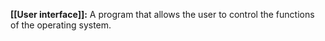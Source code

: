 **[[User interface]]:** A program that allows the user to control the functions of the operating system.